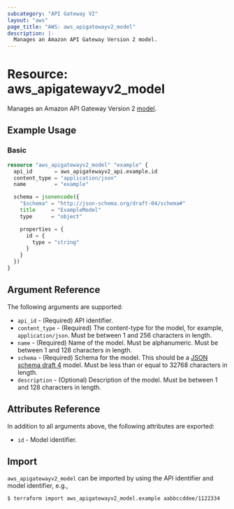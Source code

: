 ```yaml
---
subcategory: "API Gateway V2"
layout: "aws"
page_title: "AWS: aws_apigatewayv2_model"
description: |-
  Manages an Amazon API Gateway Version 2 model.
---
```


# Resource: aws_apigatewayv2_model

Manages an Amazon API Gateway Version 2 [model](https://docs.aws.amazon.com/apigateway/latest/developerguide/models-mappings.html#models-mappings-models).

## Example Usage

### Basic

```terraform
resource "aws_apigatewayv2_model" "example" {
  api_id       = aws_apigatewayv2_api.example.id
  content_type = "application/json"
  name         = "example"

  schema = jsonencode({
    "$schema" = "http://json-schema.org/draft-04/schema#"
    title     = "ExampleModel"
    type      = "object"

    properties = {
      id = {
        type = "string"
      }
    }
  })
}
```

## Argument Reference

The following arguments are supported:

* `api_id` - (Required) API identifier.
* `content_type` - (Required)  The content-type for the model, for example, `application/json`. Must be between 1 and 256 characters in length.
* `name` - (Required) Name of the model. Must be alphanumeric. Must be between 1 and 128 characters in length.
* `schema` - (Required) Schema for the model. This should be a [JSON schema draft 4](https://tools.ietf.org/html/draft-zyp-json-schema-04) model. Must be less than or equal to 32768 characters in length.
* `description` - (Optional) Description of the model. Must be between 1 and 128 characters in length.

## Attributes Reference

In addition to all arguments above, the following attributes are exported:

* `id` - Model identifier.

## Import

`aws_apigatewayv2_model` can be imported by using the API identifier and model identifier, e.g.,

```
$ terraform import aws_apigatewayv2_model.example aabbccddee/1122334
```

<!-- cache-key: cdktf-0.17.0-pre.15 input-e24f7d8d7ae58e3ea65d2ee55a87c668634667aea89eb7105570aa07cadf2c93 -->